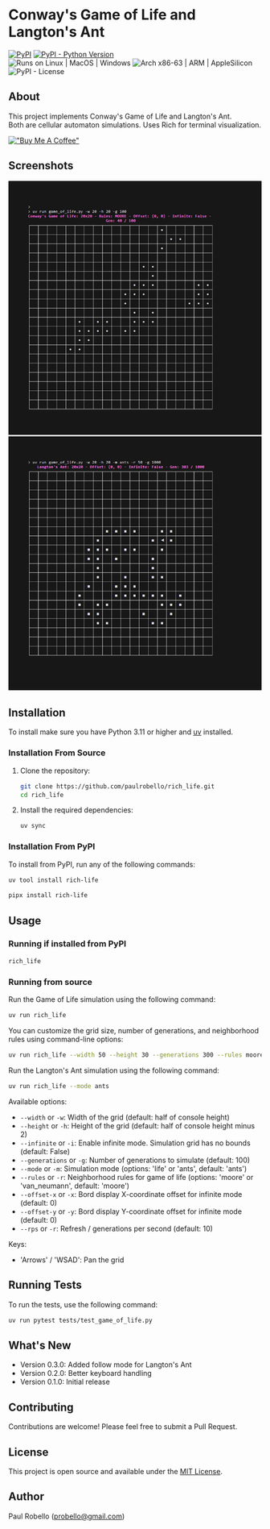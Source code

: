 # Conway's Game of Life and Langton's Ant


[![PyPI](https://img.shields.io/pypi/v/rich_life)](https://pypi.org/project/rich_life/)
[![PyPI - Python Version](https://img.shields.io/pypi/pyversions/rich_life.svg)](https://pypi.org/project/rich_life/)  
![Runs on Linux | MacOS | Windows](https://img.shields.io/badge/runs%20on-Linux%20%7C%20MacOS%20%7C%20Windows-blue)
![Arch x86-63 | ARM | AppleSilicon](https://img.shields.io/badge/arch-x86--64%20%7C%20ARM%20%7C%20AppleSilicon-blue)  
![PyPI - License](https://img.shields.io/pypi/l/rich_life)

## About
This project implements Conway's Game of Life and Langton's Ant.  
Both are cellular automaton simulations.
Uses Rich for terminal visualization.

[!["Buy Me A Coffee"](https://www.buymeacoffee.com/assets/img/custom_images/orange_img.png)](https://buymeacoffee.com/probello3)

## Screenshots
![Game of Life Screenshot](https://raw.githubusercontent.com/paulrobello/rich_life/main/life-screenshot.png)
![Langton's Ant Screenshot](https://raw.githubusercontent.com/paulrobello/rich_life/main/ants-screenshot.png)

## Installation

To install make sure you have Python 3.11 or higher and [uv](https://pypi.org/project/uv/) installed.

### Installation From Source

1. Clone the repository:
   ```bash
   git clone https://github.com/paulrobello/rich_life.git
   cd rich_life
   ```

2. Install the required dependencies:
   ```bash
   uv sync
   ```

### Installation From PyPI

To install from PyPI, run any of the following commands:

```bash
uv tool install rich-life
```

```bash
pipx install rich-life
```

## Usage

### Running if installed from PyPI
```bash
rich_life
```

### Running from source
Run the Game of Life simulation using the following command:

```bash
uv run rich_life
```

You can customize the grid size, number of generations, and neighborhood rules using command-line options:

```bash
uv run rich_life --width 50 --height 30 --generations 300 --rules moore
```

Run the Langton's Ant simulation using the following command:

```bash
uv run rich_life --mode ants
```


Available options:
- `--width` or `-w`: Width of the grid (default: half of console height)
- `--height` or `-h`: Height of the grid (default: half of console height minus 2)
- `--infinite` or `-i`: Enable infinite mode. Simulation grid has no bounds (default: False)
- `--generations` or `-g`: Number of generations to simulate (default: 100)
- `--mode` or `-m`: Simulation mode (options: 'life' or 'ants', default: 'ants')
- `--rules` or `-r`: Neighborhood rules for game of life (options: 'moore' or 'van_neumann', default: 'moore')
- `--offset-x` or `-x`: Bord display X-coordinate offset for infinite mode (default: 0)
- `--offset-y` or `-y`: Bord display Y-coordinate offset for infinite mode (default: 0)
- `--rps` or `-r`: Refresh / generations per second (default: 10)


Keys:
- 'Arrows' / 'WSAD': Pan the grid

## Running Tests

To run the tests, use the following command:

```bash
uv run pytest tests/test_game_of_life.py
```

## What's New

- Version 0.3.0: Added follow mode for Langton's Ant
- Version 0.2.0: Better keyboard handling
- Version 0.1.0: Initial release

## Contributing

Contributions are welcome! Please feel free to submit a Pull Request.

## License

This project is open source and available under the [MIT License](LICENSE).

## Author

Paul Robello (probello@gmail.com)
